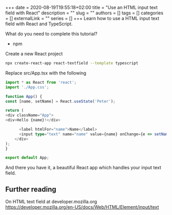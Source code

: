 +++
date = 2020-08-19T19:55:18+02:00
title = "Use an HTML input text field with React"
description = ""
slug = ""
authors = []
tags = []
categories = []
externalLink = ""
series = []
+++
Learn how to use a HTML input text field with React and TypeScript.


What do you need to complete this tutorial?
* npm

Create a new React project

```bash
npx create-react-app react-textfield --template typescript
```

Replace src/App.tsx with the following

```typescript jsx
import * as React from 'react';
import './App.css';

function App() {
const [name, setName] = React.useState('Peter');

return (
<div className="App">
<div>Hello {name}!</div>

      <label htmlFor="name">Name</label>
      <input type="text" name="name" value={name} onChange={e => setName(e.target.value)}/>
    </div>
);
}

export default App;
```

And there you have it, a beautiful React app which handles your input text field.

<h2>Further reading</h2>

On HTML text field at developer.mozilla.org <https://developer.mozilla.org/en-US/docs/Web/HTML/Element/input/text>